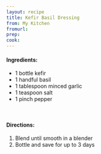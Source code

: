 ```yaml
---
layout: recipe
title: Kefir Basil Dressing
from: My Kitchen
fromurl: 
prep: 
cook: 
---
```


#### Ingredients:

* 1 bottle kefir
* 1 handful basil
* 1 tablespoon minced garlic
* 1 teaspoon salt
* 1 pinch pepper

<br>

#### Directions:

1. Blend until smooth in a blender
2. Bottle and save for up to 3 days 
